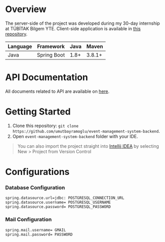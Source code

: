 # Overview

The server-side of the project was developed during my 30-day internship at TÜBİTAK Bilgem YTE. Client-side application is available in [this repository](https://github.com/umutbayramoglu/event-management-system-frontend).

| Language | Framework | Java | Maven 
| -------- | -------- |--------|--------
| Java | Spring Boot| 1.8+| 3.8.1+

# API Documentation
All documents related to API are available on [here](https://github.com/umutbayramoglu/event-management-system-backend/wiki).

# Getting Started
1. Clone this repository:
`git clone https://github.com/umutbayramoglu/event-management-system-backend`. 
2. Open `event-management-system-backend` folder with your IDE. 

> You can also import the project straight into [Intellij IDEA](https://github.com/JetBrains/intellij-community) by selecting New > Project from Version Control

# Configurations
### Database Configuration
```
spring.datasource.url=jdbc: POSTGRESQL_CONNECTION_URL
spring.datasource.username= POSTGRESQL_USERNAME 
spring.datasource.password= POSTGRESQL_PASSWORD 
```
### Mail Configuration
```
spring.mail.username= GMAIL
spring.mail.password= PASSWORD
```

